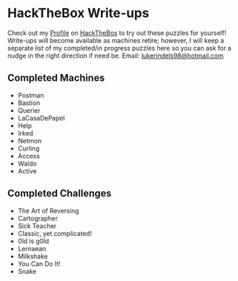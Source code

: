 # HackTheBox Write-ups

Check out my [Profile](https://www.hackthebox.eu/profile/69325) on [HackTheBox](https://www.hackthebox.eu) to try out these puzzles for yourself! Write-ups will become available as machines retire; however, I will keep a separate list of my completed/in progress puzzles here so you can ask for a nudge in the right direction if need be.
Email: lukerindels98@hotmail.com 

## Completed Machines

* Postman
* Bastion
* Querier
* LaCasaDePapel
* Help
* Irked
* Netmon
* Curling
* Access
* Waldo
* Active

## Completed Challenges

* The Art of Reversing
* Cartographer
* Sick Teacher
* Classic, yet complicated!
* 0ld is g0ld
* Lernaean
* Milkshake
* You Can Do It!
* Snake
